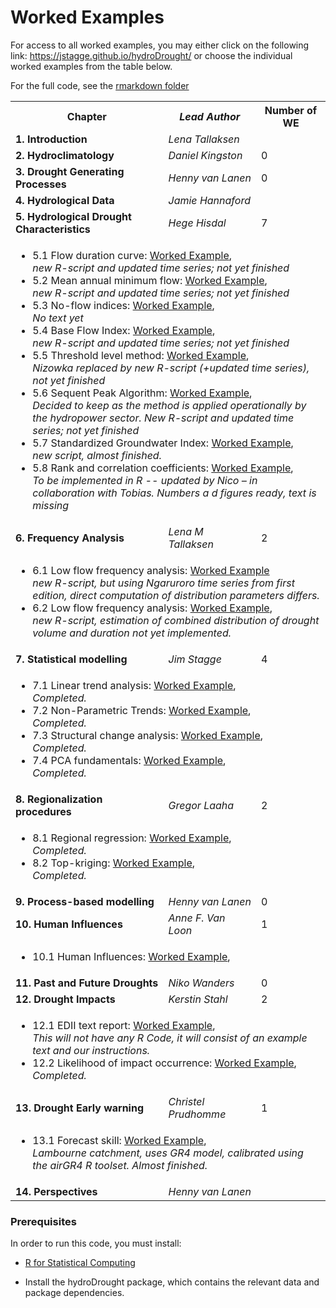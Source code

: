 # Worked Examples  

For access to all worked examples, you may either click on the following link: <a href="https://jstagge.github.io/hydroDrought/">https://jstagge.github.io/hydroDrought/</a> or choose the individual worked examples from the table below.

For the full code, see the <a href="https://github.com/jstagge/hydroDrought/tree/master/worked_examples/rmarkdown">rmarkdown folder</a>


<table>
  <tr>
    <th> <b>Chapter</b> </td>
    <th> <i>Lead Author</i> </td>
    <th> Number of WE </td>
  </tr>
  <tr>
    <td> <b> 1. Introduction</b> </td>
    <td> <i>Lena Tallaksen</i> </td>
    <td>  </td>
  </tr>
  <tr>
    <td> <b> 2. Hydroclimatology</b> </td>
    <td> <i>Daniel Kingston</i> </td>
    <td> 0 </td>
  </tr>
  <tr>
    <td> <b> 3. Drought Generating Processes</b> </td>
    <td> <i>Henny van Lanen</i> </td>
    <td> 0 </td>
  </tr>
  <tr>
    <td> <b> 4. Hydrological Data</b> </td>
    <td> <i>Jamie Hannaford</i> </td>
    <td>  </td>
  </tr>

  <tr>
    <td> <b> 5. Hydrological Drought Characteristics</b> </td>
    <td> <i>Hege Hisdal</i> </td>
    <td> 7 </td>
  </tr>
  <tr>
  <td colspan="3">
  <ul>
  <li>5.1 Flow duration curve:
    <a href="https://htmlpreview.github.io/?https://github.com/jstagge/hydroDrought/blob/master/worked_examples/html/5-1_flow_duration_curve.html">Worked Example</a>, 
    <br><i>new R-script and updated time series; not yet finished</i>
  </li>

  <li>5.2 Mean annual minimum flow: 
    <a href="https://htmlpreview.github.io/?https://github.com/jstagge/hydroDrought/blob/master/worked_examples/html/5-2_mean_annual_minimum_flow.html">Worked Example</a>, 
    <br><i>new R-script and updated time series; not yet finished</i>
  </li>

  <li>5.3 No-flow indices: 
    <a href="https://htmlpreview.github.io/?https://github.com/jstagge/hydroDrought/blob/master/worked_examples/html/5-3_no_flow_indices.html">Worked Example</a>, 
    <br><i>No text yet </i>
  </li>

  <li>5.4 Base Flow Index: 
    <a href="https://htmlpreview.github.io/?https://github.com/jstagge/hydroDrought/blob/master/worked_examples/html/5-4_base_flow_index.html">Worked Example</a>, 
    <br><i>new R-script and updated time series; not yet finished</i>
  </li>

  <li>5.5 Threshold level method: 
    <a href="https://htmlpreview.github.io/?https://github.com/jstagge/hydroDrought/blob/master/worked_examples/html/5-5_threshold_level_method.html">Worked Example</a>, 
    <br><i>Nizowka replaced by new R-script (+updated time series), not yet finished</i>
  </li>

  <li>5.6 Sequent Peak Algorithm: 
    <a href="https://htmlpreview.github.io/?https://github.com/jstagge/hydroDrought/blob/master/worked_examples/html/5-6_sequent_peak_algorithm.html">Worked Example</a>, 
    <br><i>Decided to keep as the method is applied operationally by the hydropower sector. New R-script and updated time series; not yet finished</i>
  </li>

  <li>5.7 Standardized Groundwater Index: 
    <a href="https://htmlpreview.github.io/?https://github.com/jstagge/hydroDrought/blob/master/worked_examples/html/5-7_standardized_groundwater_index.html">Worked Example</a>, 
    <br><i>new script, almost finished. </i>
  </li>
 
  <li>5.8 Rank and correlation coefficients: 
    <a href="https://htmlpreview.github.io/?https://github.com/jstagge/hydroDrought/blob/master/worked_examples/html/5-8_rank_and_correlation_coefficients.html">Worked Example</a>, 
    <br><i>To be implemented in R -- updated by Nico – in collaboration with Tobias. Numbers a d figures ready, text is missing </i>
  </li> 
  </ul>
  </td>
  </tr>



  <tr>
    <td> <b> 6. Frequency Analysis</b> </td>
    <td> <i>Lena M Tallaksen</i> </td>
    <td> 2 </td>
  </tr>
    <tr>
  <td colspan="3">
  <ul>
  <li>6.1 Low flow frequency analysis: 
    <a href="https://htmlpreview.github.io/?https://github.com/jstagge/hydroDrought/blob/master/worked_examples/html/6-1_low_flow_frequency_analysis.html">Worked Example</a>
    <br><i>new R-script, but using Ngaruroro time series from first edition, direct computation of distribution parameters differs.</i>
  </li>

  <li>6.2 Low flow frequency analysis: 
    <a href="https://htmlpreview.github.io/?https://github.com/jstagge/hydroDrought/blob/master/worked_examples/html/6-2_drought_deficit_frequency.html">Worked Example</a>, 
    <br><i>new R-script, estimation of combined distribution of drought volume and duration not yet implemented. </i>
  </li>

  </ul>
  </td>
  </tr>

  
  <tr>
    <td> <b> 7. Statistical modelling</b> </td>
    <td> <i>Jim Stagge</i> </td>
    <td> 4 </td>
  </tr>

  <tr>
  <td colspan="3">
  <ul>
  <li>7.1 Linear trend analysis: 
    <a href="https://htmlpreview.github.io/?https://github.com/jstagge/hydroDrought/blob/master/worked_examples/html/7-1_linear_trend.html">Worked Example</a>, 
    <br><i>Completed. </i>

  </li>

  <li>7.2 Non-Parametric Trends: 
    <a href="https://htmlpreview.github.io/?https://github.com/jstagge/hydroDrought/blob/master/worked_examples/html/7-2_nonparametric_trend.html">Worked Example</a>, 
    <br><i>Completed.</i>
  </li>

  <li>7.3 Structural change analysis: 
    <a href="https://htmlpreview.github.io/?https://github.com/jstagge/hydroDrought/blob/master/worked_examples/html/7-3_structural_change_analysis.html">Worked Example</a>, 
    <br><i>Completed. </i>
  </li>

  <li>7.4 PCA fundamentals: 
    <a href="https://htmlpreview.github.io/?https://github.com/jstagge/hydroDrought/blob/master/worked_examples/html/7-4_principal_component_analysis.html">Worked Example</a>, 
    <br><i>Completed. </i>
  </li>
  </ul>
  </td>
  </tr>


  
  <tr>
    <td> <b> 8. Regionalization procedures</b> </td>
    <td> <i>Gregor Laaha</i> </td>
    <td> 2 </td>
  </tr>

  <tr>
  <td colspan="3">
  <ul>
  <li>8.1 Regional regression: 
    <a href="https://htmlpreview.github.io/?https://github.com/jstagge/hydroDrought/blob/master/worked_examples/html/8-1_regional_regression.html">Worked Example</a>, 
    <br><i>Completed. </i>

  </li>

  <li>8.2 Top-kriging: 
    <a href="https://htmlpreview.github.io/?https://github.com/jstagge/hydroDrought/blob/master/worked_examples/html/8-2_topkriging.html">Worked Example</a>, 
    <br><i>Completed.</i>
  </li>

  </ul>
  </td>
  </tr>


   <tr>
    <td> <b> 9. Process-based modelling</b> </td>
    <td> <i>Henny van Lanen</i> </td>
    <td> 0 </td>
  </tr>
  <tr>
    <td> <b> 10. Human Influences</b> </td>
    <td> <i>Anne F. Van Loon</i> </td>
    <td> 1 </td>
  </tr>
  <tr>
  <td colspan="3">
  <ul>
  <li>10.1 Human Influences: 
    <a href="https://htmlpreview.github.io/?https://github.com/jstagge/hydroDrought/blob/master/worked_examples/html/10-1_human_influences.html">Worked Example</a>, 
    <br><i></i>
  </li>

  <tr>
    <td> <b> 11. Past and Future Droughts</b> </td>
    <td> <i>Niko Wanders</i> </td>
    <td> 0 </td>
  </tr>
  <tr>
    <td> <b> 12. Drought Impacts</b> </td>
    <td> <i>Kerstin Stahl</i> </td>
    <td> 2 </td>
  </tr>
 <tr>
  <td colspan="3">
  <ul>
  <li>12.1 EDII text report: 
    <a href="https://htmlpreview.github.io/?https://github.com/jstagge/hydroDrought/blob/master/worked_examples/files/12-1_edii_text_report.html">Worked Example</a>, 
    <!--<a href="https://htmlpreview.github.io/?https://github.com/jstagge/hydroDrought/blob/master/worked_examples/files/12-1_edii_text_report.R">R-script</a>-->
    <br><i>This will not have any R Code, it will consist of an example text and our instructions.</i>
  </li>

  <li>12.2 Likelihood of impact occurrence: 
    <a href="https://htmlpreview.github.io/?https://github.com/jstagge/hydroDrought/blob/master/worked_examples/html/12-2_likelihood_of_impact_occurrence.html">Worked Example</a>, 
    <br><i>Completed. </i>
  </li>
  </ul>
  </td>
  </tr>

  <tr>
    <td> <b> 13. Drought Early warning</b> </td>
    <td> <i>Christel Prudhomme</i> </td>
    <td> 1 </td>
  </tr>
  <tr>
  <td colspan="3">
  <ul>
  <li>13.1 Forecast skill: 
    <a href="https://htmlpreview.github.io/?https://github.com/jstagge/hydroDrought/blob/master/worked_examples/html/13-1_forecast_skill.html">Worked Example</a>, 
    <br><i>Lambourne catchment, uses GR4 model, calibrated using the airGR4 R toolset. Almost finished.</i>
  </li>
  </ul>
  </td>
  </tr>

  <tr>
    <td> <b> 14. Perspectives</b> </td>
    <td> <i>Henny van Lanen</i> </td>
    <td>  </td>
  </tr>
</table>


### Prerequisites

In order to run this code, you must install:
* [R for Statistical Computing](https://www.r-project.org/)

* Install the hydroDrought package, which contains the relevant data and package dependencies.



